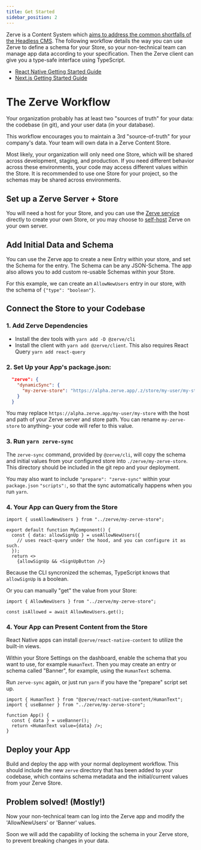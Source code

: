 ```yaml
---
title: Get Started
sidebar_position: 2
---
```


Zerve is a Content System which [aims to address the common shortfalls of the Headless CMS](intro). The following workflow details the way you can use Zerve to define a schema for your Store, so your non-technical team can manage app data according to your specification. Then the Zerve client can give you a type-safe interface using TypeScript.

- [React Native Getting Started Guide](./zerve/nextjs-setup)
- [Next.js Getting Started Guide](./zerve/react-native-setup)

# The Zerve Workflow

Your organization probably has at least two "sources of truth" for your data: the codebase (in git), and your user data (in your database).

This workflow encourages you to maintain a 3rd "source-of-truth" for your company's data. Your team will own data in a Zerve Content Store.

Most likely, your organization will only need one Store, which will be shared across development, staging, and production. If you need different behavior across these environments, your code may access different values within the Store. It is recommended to use one Store for your project, so the schemas may be shared across environments.

## Set up a Zerve Server + Store

You will need a host for your Store, and you can use the [Zerve service](https://alpha.zerve.app) directly to create your own Store, or you may choose to [self-host](./zerve/self-host) Zerve on your own server.

## Add Initial Data and Schema

You can use the Zerve app to create a new Entry within your store, and set the Schema for the entry. The Schema can be any JSON-Schema. The app also allows you to add custom re-usable Schemas within your Store.

For this example, we can create an `AllowNewUsers` entry in our store, with the schema of `{"type": "boolean"}`.

## Connect the Store to your Codebase

### 1. Add Zerve Dependencies

- Install the dev tools with `yarn add -D @zerve/cli`
- Install the client with `yarn add @zerve/client`. This also requires React Query `yarn add react-query`

### 2. Set Up your App's package.json:

```json
  "zerve": {
    "dynamicSync": {
      "my-zerve-store": "https://alpha.zerve.app/.z/store/my-user/my-store"
    }
  }
```

You may replace `https://alpha.zerve.app/my-user/my-store` with the host and path of your Zerve server and store path. You can rename `my-zerve-store` to anything– your code will refer to this value.

### 3. Run `yarn zerve-sync`

The `zerve-sync` command, provided by `@zerve/cli`, will copy the schema and initial values from your configured store into `./zerve/my-zerve-store`. This directory should be included in the git repo and your deployment.

You may also want to include `"prepare": "zerve-sync"` within your `package.json` `"scripts":`, so that the sync automatically happens when you run `yarn`.

### 4. Your App can Query from the Store

```tsx
import { useAllowNewUsers } from "../zerve/my-zerve-store";

export default function MyComponent() {
  const { data: allowSignUp } = useAllowNewUsers({
    // uses react-query under the hood, and you can configure it as such.
  });
  return <>
    {allowSignUp && <SignUpButton />}
```

Because the CLI syncronized the schemas, TypeScript knows that `allowSignUp` is a boolean.

Or you can manually "get" the value from your Store:

```tsx
import { AllowNewUsers } from "../zerve/my-zerve-store";

const isAllowed = await AllowNewUsers.get();
```

### 4. Your App can Present Content from the Store

React Native apps can install `@zerve/react-native-content` to utilize the built-in views.

Within your Store Settings on the dashboard, enable the schema that you want to use, for example `HumanText`. Then you may create an entry or schema called "Banner", for example, using the `HumanText` schema.

Run `zerve-sync` again, or just run `yarn` if you have the "prepare" script set up.

```tsx
import { HumanText } from "@zerve/react-native-content/HumanText";
import { useBanner } from "../zerve/my-zerve-store";

function App() {
  const { data } = useBanner();
  return <HumanText value={data} />;
}
```

## Deploy your App

Build and deploy the app with your normal deployment workflow. This should include the new `zerve` directory that has been added to your codebase, which contains schema metadata and the initial/current values from your Zerve Store.

## Problem solved! (Mostly!)

Now your non-technical team can log into the Zerve app and modify the 'AllowNewUsers' or 'Banner' values.

Soon we will add the capability of locking the schema in your Zerve store, to prevent breaking changes in your data.
